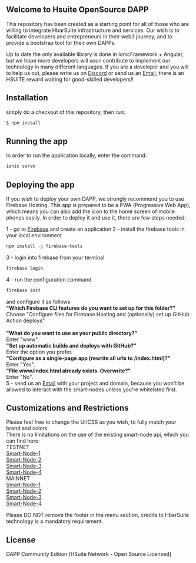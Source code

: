 ## Welcome to Hsuite OpenSource DAPP
This repository has been created as a starting point for all of those who are willing to integrate HbarSuite infrastructure and services.
Our wish is to facilitate developers and entrepreneurs in their web3 journey, and to provide a bootstrap tool for their own DAPPs.

Up to date the only available library is done in IonicFramework + Angular, but we hope more developers will soon contribute to implement our technology in many different languages. If you are a developer and you will to help us out, please write us on [Discord](https://discord.gg/bHtu9AduNH) or send us an [Email](mailto:info@hbarsuite.network), there is an HSUITE reward waiting for good-skilled developers!!

## Installation
simply do a checkout of this repository, then run:
```bash
$ npm install
```

## Running the app
In order to run the application locally, enter the command:
```bash
ionic serve
```
## Deploying the app
If you wish to deploy your own DAPP, we strongly recommend you to use Firebase Hosting.
This app is prepared to be a PWA (Progressive Web App), which means you can also add the icon to the home screen of mobile phones easily.
In order to deploy it and use it, there are few steps needed:

1 - go to [Firebase](https://console.firebase.google.com/u/0/) and create an application 
2 - install the firebase tools in your local environment
```bash
npm install -g firebase-tools
```
3 - login into firebase from your terminal
```bash
firebase login
```
4 - run the configuration command
```bash
firebase init
```
and configure it as follows<br />
<b>"Which Firebase CLI features do you want to set up for this folder?"</b><br />
Choose "Configure files for Firebase Hosting and (optionally) set up GitHub Action deploys"<br /><br />
<b>"What do you want to use as your public directory?"</b><br />Enter "www".<br />
<b>"Set up automatic builds and deploys with GitHub?"</b><br />Enter the option you prefer.<br />
<b>"Configure as a single-page app (rewrite all urls to /index.html)?"</b><br />Enter "Yes".<br />
<b>"File www/index.html already exists. Overwrite?"</b><br />Enter "No".<br />
5 - send us an [Email](mailto:info@hbarsuite.network) with your project and domain, because you won't be allowed to interact with the smart-nodes unless you're whitelsted first.<br />

## Customizations and Restrictions
Please feel free to change the UI/CSS as you wish, to fully match your brand and colors.<br />
There is no limitations on the use of the existing smart-node api, which you can find here:<br />
TESTNET<br />
[Smart-Node-1](testnet-sn1.hbarsuite.network/api)<br />
[Smart-Node-2](testnet-sn2.hbarsuite.network/api)<br />
[Smart-Node-3](testnet-sn3.hbarsuite.network/api)<br />
[Smart-Node-4](testnet-sn4.hbarsuite.network/api)<br />
MAINNET<br />
[Smart-Node-1](mainnet-sn1.hbarsuite.network/api)<br />
[Smart-Node-2](mainnet-sn2.hbarsuite.network/api)<br />
[Smart-Node-3](mainnet-sn3.hbarsuite.network/api)<br />
[Smart-Node-4](mainnet-sn4.hbarsuite.network/api)<br />

Please DO NOT remove the footer in the menu section, credits to HbarSuite technology is a mandatory requirement.

## License
DAPP Community Edition [HSuite Network - Open Source Licensed]
